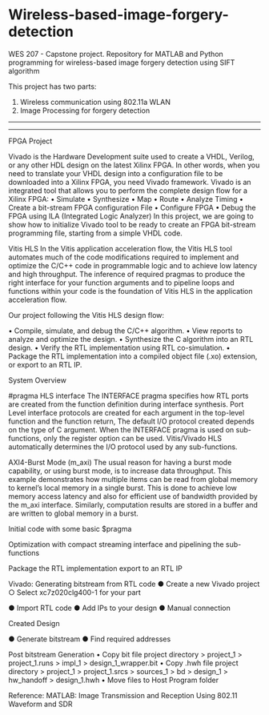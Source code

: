 # Wireless-based-image-forgery-detection
WES 207 - Capstone project. Repository for MATLAB and Python programming for wireless-based image forgery detection using SIFT algorithm

This project has two parts: 
1. Wireless communication using 802.11a WLAN 
2. Image Processing for forgery detection

**************************************************************




******************************************************************************************
FPGA Project

Vivado is the Hardware Development suite used to create a VHDL, Verilog, or any other HDL design on the latest Xilinx FPGA. In other words, when you need to translate your VHDL design into a configuration file to be downloaded into a Xilinx FPGA, you need Vivado framework.
Vivado is an integrated tool that allows you to perform the complete design flow for a Xilinx FPGA:
•	Simulate
•	Synthesize
•	Map
•	Route
•	Analyze Timing
•	Create a bit-stream FPGA configuration File
•	Configure FPGA
•	Debug the FPGA using ILA (Integrated Logic Analyzer)
In this project, we are going to show how to initialize Vivado tool to be ready to create an FPGA bit-stream programming file, starting from a simple VHDL code.

Vitis HLS
In the Vitis application acceleration flow, the Vitis HLS tool automates much of the code modifications required to implement and optimize the C/C++ code in programmable logic and to achieve low latency and high throughput. The inference of required pragmas to produce the right interface for your function arguments and to pipeline loops and functions within your code is the foundation of Vitis HLS in the application acceleration flow. 

Our project following the Vitis HLS design flow:

•	Compile, simulate, and debug the C/C++ algorithm.
•	View reports to analyze and optimize the design.
•	Synthesize the C algorithm into an RTL design.
•	Verify the RTL implementation using RTL co-simulation.
•	Package the RTL implementation into a compiled object file (.xo) extension, or export to an RTL IP.

System Overview



#pragma HLS interface
The INTERFACE pragma specifies how RTL ports are created from the function definition during interface synthesis. Port Level interface protocols are created for each argument in the top-level function and the function return,
The default I/O protocol created depends on the type of C argument.
When the INTERFACE pragma is used on sub-functions, only the register option can be used. Vitis/Vivado HLS automatically determines the I/O protocol used by any sub-functions.

AXI4-Burst Mode (m_axi)
The usual reason for having a burst mode capability, or using burst mode, is to increase data throughput. This example demonstrates how multiple items can be read from global memory to kernel’s local memory in a single burst. This is done to achieve low memory access latency and also for efficient use of bandwidth provided by the m_axi interface. Similarly, computation results are stored in a buffer and are written to global memory in a burst.

Initial code with some basic $pragma

 
Optimization with compact streaming interface and pipelining the sub-functions


Package the RTL implementation export to an RTL IP

Vivado: Generating bitstream from RTL code
●	Create a new Vivado project
   ○	Select xc7z020clg400-1 for your part

●	Import RTL code
●	Add IPs to your design
●	Manual connection

Created Design

●	Generate bitstream
●	Find required addresses

Post bitstream Generation
•	Copy bit file project directory > project_1 > project_1.runs > impl_1 > design_1_wrapper.bit 
•	Copy .hwh file project directory > project_1 > project_1.srcs > sources_1 > bd > design_1 > hw_handoff > design_1.hwh 
•	Move files to Host Program folder




      
Reference:
MATLAB: Image Transmission and Reception Using 802.11 Waveform and SDR

